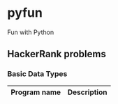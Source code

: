 # pyfun
Fun with Python

## HackerRank problems
### Basic Data Types
| Program name  | Description |
| ------------- | ------------- |

